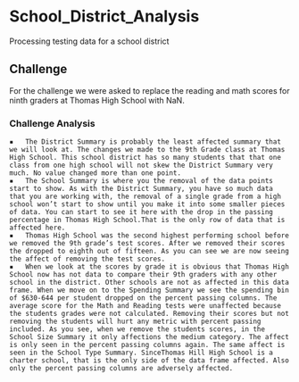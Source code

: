 # School_District_Analysis
Processing testing data for a school district
## Challenge
For the challenge we were asked to replace the reading and math scores for ninth graders at Thomas High School with NaN.
### Challenge Analysis
	▪	The District Summary is probably the least affected summary that we will look at. The changes we made to the 9th Grade class at Thomas High School. This school district has so many students that that one class from one high school will not skew the District Summary very much. No value changed more than one point.
	▪	The School Summary is where you the removal of the data points start to show. As with the District Summary, you have so much data that you are working with, the removal of a single grade from a high school won’t start to show until you make it into some smaller pieces of data. You can start to see it here with the drop in the passing percentage in Thomas High School.That is the only row of data that is affected here.
	▪	Thomas High School was the second highest performing school before we removed the 9th grade’s test scores. After we removed their scores the dropped to eighth out of fifteen. As you can see we are now seeing the affect of removing the test scores. 
	▪	When we look at the scores by grade it is obvious that Thomas High School now has not data to compare their 9th graders with any other school in the district. Other schools are not as affected in this data frame. When we move on to the Spending Summary we see the spending bin of $630-644 per student dropped on the percent passing columns. The average score for the Math and Reading tests were unaffected because the students grades were not calculated. Removing their scores but not removing the students will hurt any metric with percent passing included. As you see, when we remove the students scores, in the School Size Summary it only affections the medium category. The affect is only seen in the percent passing columns again. The same affect is seen in the School Type Summary. SinceThomas Hill High School is a charter school, that is the only side of the data frame affected. Also only the percent passing columns are adversely affected.
